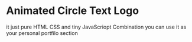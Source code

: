 # Animated Circle Text Logo
it just pure HTML CSS and tiny JavaScriopt Combination 
you can use it as your personal portfilo section
